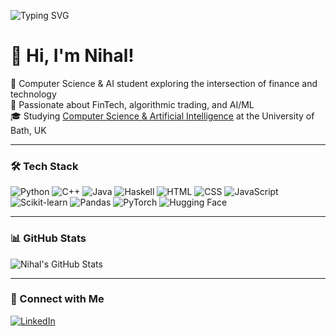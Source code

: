 <!-- Typing animation intro -->
![Typing SVG](https://readme-typing-svg.demolab.com?font=Fira+Code&size=30&weight=600&pause=1000&color=4169E1&width=800&lines=FinTech+%7C+ML+%7C+Cybersecurity+%7C+AI+%7C+💻)


# 👋 Hi, I'm Nihal!

🧠 Computer Science & AI student exploring the intersection of finance and technology<br/>
💸 Passionate about FinTech, algorithmic trading, and AI/ML<br/>
🎓 Studying [Computer Science & Artificial Intelligence](https://www.bath.ac.uk/courses/undergraduate-2024/computer-science/bsc-computer-science-and-artificial-intelligence/) at the University of Bath, UK<br/>

---
### 🛠️ Tech Stack

![Python](https://img.shields.io/badge/Python-3776AB?style=for-the-badge&logo=python&logoColor=white)
![C++](https://img.shields.io/badge/C++-00599C?style=for-the-badge&logo=c%2b%2b&logoColor=white)
![Java](https://img.shields.io/badge/Java-ED8B00?style=for-the-badge&logo=openjdk&logoColor=white)
![Haskell](https://img.shields.io/badge/Haskell-5e5086?style=for-the-badge&logo=haskell&logoColor=white)
![HTML](https://img.shields.io/badge/HTML5-E34F26?style=for-the-badge&logo=html5&logoColor=white)
![CSS](https://img.shields.io/badge/CSS3-1572B6?style=for-the-badge&logo=css3&logoColor=white)
![JavaScript](https://img.shields.io/badge/JavaScript-F7DF1E?style=for-the-badge&logo=javascript&logoColor=black)
![Scikit-learn](https://img.shields.io/badge/Scikit--learn-F7931E?style=for-the-badge&logo=scikit-learn&logoColor=white)
![Pandas](https://img.shields.io/badge/Pandas-150458?style=for-the-badge&logo=pandas&logoColor=white)
![PyTorch](https://img.shields.io/badge/PyTorch-EE4C2C?style=for-the-badge&logo=pytorch&logoColor=white)
![Hugging Face](https://img.shields.io/badge/HuggingFace-FFD21F?style=for-the-badge&logo=huggingface&logoColor=black)

---
### 📊 GitHub Stats

![Nihal's GitHub Stats](https://github-readme-stats.vercel.app/api?username=n1halshah&show_icons=true&theme=radical) <br/>

---
### 🔗 Connect with Me

[![LinkedIn](https://img.shields.io/badge/LinkedIn-Nihal%20Shah-blue?style=flat-square&logo=linkedin)](https://linkedin.com/)
